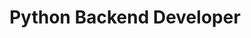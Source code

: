 ---
title: "Python Backend Developer"
company: "URSiP"
position: ""
city: "Moscow"
website: ""
industry: "Software Development"
start_date: "2023-08-01"
end_date: "2023-12-31"
date_str: "August 2023 - December 2023"
responsibilities:
  - "Contributed to the development of a BIM system (Building Information Modeling) for the Scientific Research Analytical Center (niac.mos.ru)"
  - "Implemented current tasks including feature development, improving test coverage, and bug fixes"
technologies:
  - "FastAPI"
  - "Django DRF"
  - "GitLab"
  - "PostgreSQL"
  - "Yandex Tracker"
  - "Pytest"
---